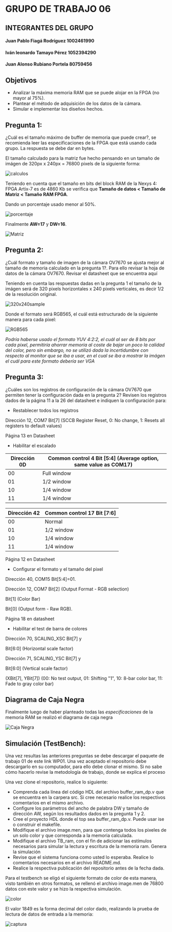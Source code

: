 # GRUPO DE TRABAJO 06
## INTEGRANTES DEL GRUPO
#### Juan Pablo Fiagá Rodríguez   1002461990
#### Iván leonardo Tamayo Pérez   1052394290
#### Juan Alonso Rubiano Portela    80759456

## Objetivos
* Analizar la máxima memoria RAM que se puede alojar en la FPGA (no mayor al 75%).
* Plantear el método de adquisición de los datos de la cámara.
* Simular e implementar los diseños hechos.

## Pregunta 1:

¿Cuál es el tamaño máximo de buffer de memoria que puede crear?, se recomienda leer las especificaciones de la FPGA que está usando cada grupo. La respuesta se debe dar en bytes.

El tamaño calculado para la matriz fue hecho pensando en un tamaño de imágen de 320px x 240px = 76800 pixels de la siguiente forma:

![calculos](https://github.com/unal-edigital1-2019-2/work01-ramdp-grupo-06/blob/master/docs/figs/calculos.png)

Teniendo en cuenta que el tamaño en bits del block RAM de la Nexys 4: FPGA Artix-7 es de 4860 Kb se verifica que **Tamaño de datos < Tamaño de Matriz < Tamaño RAM FPGA**.

Dando un porcentaje usado menor al 50%.


![porcentaje](https://github.com/unal-edigital1-2019-2/work01-ramdp-grupo-06/blob/master/docs/figs/porcentaje.png)


Finalmente **AW=17** y **DW=16**.

![Matriz](https://github.com/unal-edigital1-2019-2/work01-ramdp-grupo-06/blob/master/docs/figs/Matriz.png)

## Pregunta 2:

¿Cuál formato y tamaño de imagen de la cámara OV7670 se ajusta mejor al tamaño de memoria calculado en la pregunta 1?. Para ello revisar la hoja de datos de la cámara OV7670. Revisar el datasheet que se encuentra aquí

Teniendo en cuenta las respuestas dadas en la pregunta 1 el tamaño de la imágen será de 320 pixels horizontales x 240 pixels verticales, es decir 1/2 de la resolución original.

![320x240sample](https://github.com/unal-edigital1-2019-2/work01-ramdp-grupo-06/blob/master/docs/figs/320x240sample.png)

Donde el formato será RGB565, el cuál está estructurado de la siguiente manera para cada pixel:

![RGB565](https://github.com/unal-edigital1-2019-2/work01-ramdp-grupo-06/blob/master/docs/figs/RGB565.png)

*Podría haberse usado el formato YUV 4:2:2, el cuál al ser de 8 bits por cada pixel, permitiría ahorrar memoria al coste de bajar un poco la calidad del color, pero sin embargo, no se utilizó dada la incertidumbre con respecto al monitor que se iba a usar, en el cual se iba a mostrar la imágen el cuál para este formato debería ser VGA*

## Pregunta 3:

¿Cuáles son los registros de configuración de la cámara OV7670 que permiten tener la configuración dada en la pregunta 2? Revisen los registros dados de la página 11 a la 26 del datasheet e indiquen la configuración para:

* Restablecer todos los registros

Dirección 12, COM7 Bit[7] (SCCB Register Reset, 0: No change, 1: Resets all registers to default values)

Página 13 en Datasheet
    
* Habilitar el escalado

Dirección 0D | Common control 4 Bit [5:4] (Average option, same value as COM17)
------------ | -------------
00 | Full window
01 | 1/2 window
10 | 1/4 window
11 | 1/4 window


Dirección 42 | Common control 17 Bit [7:6] 
------------ | -------------
00 | Normal
01 | 1/2 window
10 | 1/4 window
11 | 1/4 window

Página 12 en Datasheet

* Configurar el formato y el tamaño del pixel


Dirección 40, COM15 Bit[5:4]=01.

Dirección 12, COM7 Bit[2] (Output Format - RGB selection)

Bit[1] (Color Bar)

Bit[0] (Output form - Raw RGB).

Página 18 en datasheet


* Habilitar el test de barra de colores

Dirección 70, SCALING_XSC Bit[7] y

Bit[6:0] (Horizontal scale factor)

Dirección 71, SCALING_YSC Bit[7] y 

Bit[6:0] (Vertical scale factor)

(XBit[7], YBit[7]) (00: No test output, 01: Shifting "1", 10: 8-bar color bar, 11: Fade to gray color bar)

## Diagrama de Caja Negra

Finalmente luego de haber planteado todas las *especificaciones* de la memoria RAM se realizó el diagrama de caja negra

![Caja Negra](https://github.com/unal-edigital1-2019-2/work01-ramdp-grupo-06/blob/master/docs/figs/cajanegra.png)


## Simulación (TestBench):

Una vez resultas las anteriores preguntas se debe descargar el paquete de trabajo 01 de este link WP01. Una vez aceptado el repositorio debe descargarlo en su computador, para ello debe clonar el mismo. Si no sabe cómo hacerlo revise la metodología de trabajo, donde se explica el proceso

Una vez clone el repositorio, realice lo siguiente:

- Comprenda cada línea del código HDL del archivo buffer_ram_dp.v que se encuentra en la carpera src. Si cree necesario realice los respectivos comentarios en el mismo archivo.
- Configure los parámetros del ancho de palabra DW y tamaño de dirección AW, según los resultados dados en la pregunta 1 y 2.
- Cree el proyecto HDL donde el top sea buffer_ram_dp.v. Puede usar ise o construir el makefile.
- Modifique el archivo image.men, para que contenga todos los pixeles de un solo color y que corresponda a la memoria calculada.
- Modifique el archivo TB_ram, con el fin de adicionar las estímulos necesarios para simular la lectura y escritura de la memoria ram. Genera la simulación
- Revise que el sistema funciona como usted lo esperaba. Realice lo comentarios necesarios en el archivo README.md.
- Realice la respectiva publicación del repositorio antes de la fecha dada.

Para el testbench se eligó el siguiente formato de color de esta manera, visto también en otros formatos, se rellenó el archivo image.men de 76800 datos con este valor y se hizo la respectiva simulación.

![color](https://github.com/unal-edigital1-2019-2/work01-ramdp-grupo-06/blob/master/docs/figs/color.png)

El valor 1849 es la forma decimal del color dado, realizando la prueba de lectura de datos de entrada a la memoria:

![captura](https://github.com/unal-edigital1-2019-2/work01-ramdp-grupo-06/blob/master/docs/figs/captura.png)




